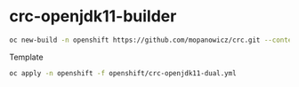 # crc-openjdk11-builder

```bash
oc new-build -n openshift https://github.com/mopanowicz/crc.git --context-dir=s2i/crc-openjdk11-builder --source-secret=crc-github --name=crc-openjdk11-builder --to=crc-openjdk11-builder:release
```

Template

```bash
oc apply -n openshift -f openshift/crc-openjdk11-dual.yml
```
